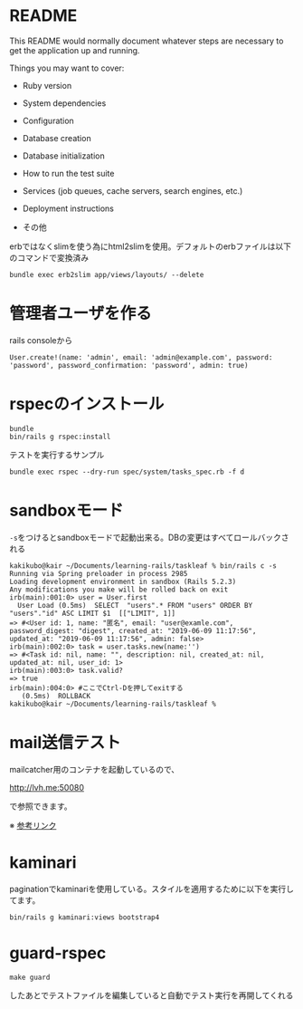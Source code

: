 # README

This README would normally document whatever steps are necessary to get the
application up and running.

Things you may want to cover:

* Ruby version

* System dependencies

* Configuration

* Database creation

* Database initialization

* How to run the test suite

* Services (job queues, cache servers, search engines, etc.)

* Deployment instructions

* その他

erbではなくslimを使う為にhtml2slimを使用。デフォルトのerbファイルは以下のコマンドで変換済み
```
bundle exec erb2slim app/views/layouts/ --delete
```

# 管理者ユーザを作る

rails consoleから
```
User.create!(name: 'admin', email: 'admin@example.com', password: 'password', password_confirmation: 'password', admin: true)
```

# rspecのインストール

```
bundle
bin/rails g rspec:install
```

テストを実行するサンプル
```
bundle exec rspec --dry-run spec/system/tasks_spec.rb -f d
```

# sandboxモード


`-s`をつけるとsandboxモードで起動出来る。DBの変更はすべてロールバックされる
```
kakikubo@kair ~/Documents/learning-rails/taskleaf % bin/rails c -s
Running via Spring preloader in process 2985
Loading development environment in sandbox (Rails 5.2.3)
Any modifications you make will be rolled back on exit
irb(main):001:0> user = User.first
  User Load (0.5ms)  SELECT  "users".* FROM "users" ORDER BY "users"."id" ASC LIMIT $1  [["LIMIT", 1]]
=> #<User id: 1, name: "匿名", email: "user@examle.com", password_digest: "digest", created_at: "2019-06-09 11:17:56", updated_at: "2019-06-09 11:17:56", admin: false>
irb(main):002:0> task = user.tasks.new(name:'')
=> #<Task id: nil, name: "", description: nil, created_at: nil, updated_at: nil, user_id: 1>
irb(main):003:0> task.valid?
=> true
irb(main):004:0> #ここでCtrl-Dを押してexitする
   (0.5ms)  ROLLBACK
kakikubo@kair ~/Documents/learning-rails/taskleaf %

```

# mail送信テスト

mailcatcher用のコンテナを起動しているので、

http://lvh.me:50080

で参照できます。

※ [参考リンク](https://qiita.com/pocari/items/de0436c39ffc65647cf0)


# kaminari

paginationでkaminariを使用している。スタイルを適用するために以下を実行してます。
```
bin/rails g kaminari:views bootstrap4
```

# guard-rspec

```
make guard
```

したあとでテストファイルを編集していると自動でテスト実行を再開してくれる
